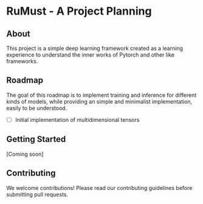 # RuMust - A Project Planning

## About
This project is a simple deep learning framework created as a learning experience to understand the inner works of Pytorch and other like frameworks.

## Roadmap

The goal of this roadmap is to implement training and inference for different kinds of models, while providing an simple and minimalist implementation, easily to be understood.

- [ ] Initial implementation of multidimensional tensors

## Getting Started
[Coming soon]

## Contributing
We welcome contributions! Please read our contributing guidelines before submitting pull requests.